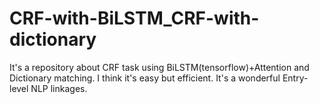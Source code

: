 # CRF-with-BiLSTM_CRF-with-dictionary
It's a repository about CRF task using BiLSTM(tensorflow)+Attention and Dictionary matching. I think it's easy but efficient. It's a wonderful Entry-level NLP linkages.

